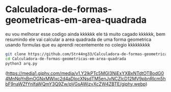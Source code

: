 # Calculadora-de-formas-geometricas-em-area-quadrada
eu vou melhorar esse codigo ainda kkkkkk ele tá muito cagado kkkkkk, bem resumindo ele vai calcular a area quadrada de uma forma geometrica usando formulas que eu aprendi recentemente no colegio kkkkkkkkk
```bash
git clone https://github.com/Str44ng33/Calculadora-de-formas-geometricas-em-area-quadrada
cd Calculadora-de-formas-geometricas-em-area-quadrada
python3 arq.py
```
(https://media1.giphy.com/media/v1.Y2lkPTc5MGI3NjExYXBxNTdtOTBodG04MnNpYnBmOGNxMWlxc2d4aDlocXNsdTM5enJvNCZlcD12MV9pbnRlcm5hbF9naWZfYnlfaWQmY3Q9Zw/pVGsAWjzvXcZW4ZBTE/giphy.webp)
